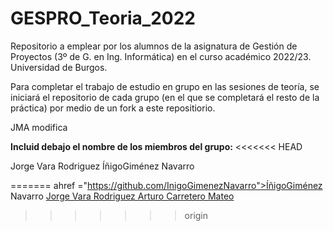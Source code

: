 # GESPRO_Teoria_2022
Repositorio a emplear por los alumnos de la asignatura de Gestión de Proyectos (3º de G. en Ing. Informática) en el curso académico 2022/23. Universidad de Burgos.

Para completar el trabajo de estudio en grupo en las sesiones de teoría, se iniciará el repositorio de cada grupo (en el que se completará el resto de la práctica) por medio de un fork a este repositiorio.


JMA modifica

**Incluid debajo el nombre de los miembros del grupo:**
<<<<<<< HEAD
<link href ="https://github.com/Varix2">Jorge Vara Rodriguez </link>
<link href ="https://github.com/InigoGimenezNavarro">ÍñigoGiménez Navarro </link>

=======
ahref ="https://github.com/InigoGimenezNavarro">ÍñigoGiménez Navarro </link>
<a href="https://github.com/Varix2">Jorge Vara Rodriguez </a>
<a href="https://github.com/arturoCM99">Arturo Carretero Mateo</a>
>>>>>>> origin
